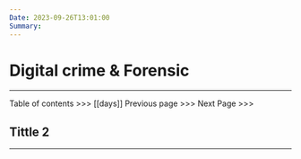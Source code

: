 ```yaml
---
Date: 2023-09-26T13:01:00
Summary:
---
```

# Digital crime & Forensic
---

Table of contents >>> [[days]]
Previous page >>> 
Next Page >>>

## Tittle 2
---
